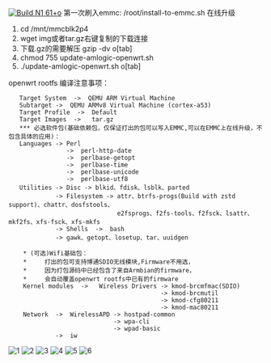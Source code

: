[![Build N1 61+o](https://github.com/MXJNZ6/Flippy-D/actions/workflows/N1.yml/badge.svg)](https://github.com/MXJNZ6/Flippy-D/actions/workflows/N1.yml)
第一次刷入emmc: /root/install-to-emmc.sh
在线升级
1. cd /mnt/mmcblk2p4
2. wget img或者tar.gz右键复制的下载连接
3. 下载.gz的需要解压 gzip -dv o[tab]
4. chmod 755 update-amlogic-openwrt.sh
5. ./update-amlogic-openwrt.sh o[tab]

openwrt rootfs 编译注意事项：

       Target System  ->  QEMU ARM Virtual Machine 
       Subtarget ->  QEMU ARMv8 Virtual Machine (cortex-a53)
       Target Profile  ->  Default
       Target Images  ->   tar.gz
       *** 必选软件包(基础依赖包，仅保证打出的包可以写入EMMC,可以在EMMC上在线升级，不包含具体的应用)： 
       Languages -> Perl               
                    ->  perl-http-date
                    ->  perlbase-getopt
                    ->  perlbase-time
                    ->  perlbase-unicode                              
                    ->  perlbase-utf8        
       Utilities -> Disc -> blkid、fdisk、lsblk、parted            
                 -> Filesystem -> attr、btrfs-progs(Build with zstd support)、chattr、dosfstools、
                                  e2fsprogs、f2fs-tools、f2fsck、lsattr、mkf2fs、xfs-fsck、xfs-mkfs    
                 -> Shells  ->  bash         
                 -> gawk、getopt、losetup、tar、uuidgen

        * (可选)Wifi基础包：
        *     打出的包可支持博通SDIO无线模块,Firmware不用选，
        *     因为打包源码中已经包含了来自Armbian的firmware，
        *     会自动覆盖openwrt rootfs中已有的firmware
        Kernel modules  ->   Wireless Drivers -> kmod-brcmfmac(SDIO) 
                                              -> kmod-brcmutil
                                              -> kmod-cfg80211
                                              -> kmod-mac80211
        Network  ->  WirelessAPD -> hostpad-common
                                 -> wpa-cli
                                 -> wpad-basic
                 ->  iw

![1](https://user-images.githubusercontent.com/53927877/125562671-88397075-461e-4faa-b27e-164899ddd3fa.JPG)
![2](https://user-images.githubusercontent.com/53927877/125562684-0dd6aedd-6924-496f-95e3-f9aa32e0a61a.JPG)
![3](https://user-images.githubusercontent.com/53927877/125562696-2a47311f-6077-4a29-b3f9-07b3bfd01f69.JPG)
![4](https://user-images.githubusercontent.com/53927877/125562707-031b92de-ac69-432d-a27a-bd263e1f1ed4.JPG)
![5](https://user-images.githubusercontent.com/53927877/125562716-7ac6b995-8d4d-4c66-93f6-121872177c12.JPG)
![6](https://user-images.githubusercontent.com/53927877/125562722-e6cf1ad4-3c4a-4372-8332-c1792bc902f8.JPG)

